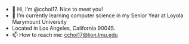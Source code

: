 - 👋 Hi, I’m @cchoi17. Nice to meet you!
- 🌱 I’m currently learning computer science in my Senior Year at Loyola Marymount University
- Located in Los Angeles, California 90045.
- 📫 How to reach me: cchoi17@lion.lmu.edu

<!---
cchoi17/cchoi17 is a ✨ special ✨ repository because its `README.md` (this file) appears on your GitHub profile.
You can click the Preview link to take a look at your changes.
--->
